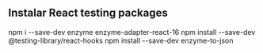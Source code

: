 
## Instalar React testing packages
npm i --save-dev enzyme enzyme-adapter-react-16
npm install --save-dev @testing-library/react-hooks
npm install --save-dev enzyme-to-json